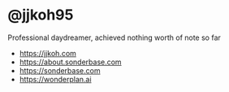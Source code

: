 # @jjkoh95
Professional daydreamer, achieved nothing worth of note so far

- https://jjkoh.com
- https://about.sonderbase.com
- https://sonderbase.com
- https://wonderplan.ai
